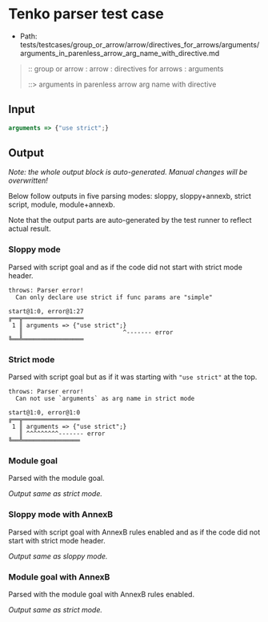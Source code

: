 # Tenko parser test case

- Path: tests/testcases/group_or_arrow/arrow/directives_for_arrows/arguments/arguments_in_parenless_arrow_arg_name_with_directive.md

> :: group or arrow : arrow : directives for arrows : arguments
>
> ::> arguments in parenless arrow arg name with directive

## Input

`````js
arguments => {"use strict";}
`````

## Output

_Note: the whole output block is auto-generated. Manual changes will be overwritten!_

Below follow outputs in five parsing modes: sloppy, sloppy+annexb, strict script, module, module+annexb.

Note that the output parts are auto-generated by the test runner to reflect actual result.

### Sloppy mode

Parsed with script goal and as if the code did not start with strict mode header.

`````
throws: Parser error!
  Can only declare use strict if func params are "simple"

start@1:0, error@1:27
╔══╦═════════════════
 1 ║ arguments => {"use strict";}
   ║                            ^------- error
╚══╩═════════════════

`````

### Strict mode

Parsed with script goal but as if it was starting with `"use strict"` at the top.

`````
throws: Parser error!
  Can not use `arguments` as arg name in strict mode

start@1:0, error@1:0
╔══╦════════════════
 1 ║ arguments => {"use strict";}
   ║ ^^^^^^^^^------- error
╚══╩════════════════

`````

### Module goal

Parsed with the module goal.

_Output same as strict mode._

### Sloppy mode with AnnexB

Parsed with script goal with AnnexB rules enabled and as if the code did not start with strict mode header.

_Output same as sloppy mode._

### Module goal with AnnexB

Parsed with the module goal with AnnexB rules enabled.

_Output same as strict mode._
